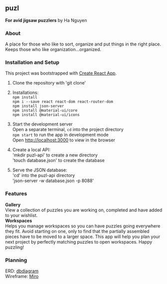 ## puzl
**For avid jigsaw puzzlers**
by Ha Nguyen

### About
A place for those who like to sort, organize and put things in the right place. Keeps those who like organization...organized.

### Installation and Setup
This project was bootstrapped with [Create React App](https://github.com/facebook/create-react-app).

1. Clone the repository with 'git clone'
1. Installations: <br />
`npm install` <br />
`npm i --save react react-dom react-router-dom` <br />
`npm install json-server` <br />
`npm install @material-ui/core` <br />
`npm install @material-ui/icons` <br />

1. Start the development server<br />
Open a separate terminal, `cd` into the project directory <br />
`npm start` to run the app in development mode <br />
Open [http://localhost:3000](http://localhost:3000) to view in the browser <br />

1. Create a local API: <br />
'mkdir puzl-api' to create a new directory <br />
'touch database.json' to create the database <br />

1. Serve the JSON database: <br />
'cd' into the puzl-api directory <br />
'json-server -w database.json -p 8088' <br />

### Features
**Gallery** <br />
View a collection of puzzles you are working on, completed and have added to your wishlist. <br />
**Workspaces** <br />
Helps you manage workspaces so you can have puzzles going everywhere they fit. Avoid starting on one, only to find that the partially assembled pieces have to be moved to a larger space. This app will help you plan your next project by perfectly matching puzzles to open workspaces. Happy puzzling! <br />

### Planning
ERD: [dbdiagram](https://res.cloudinary.com/djxxamywv/image/upload/v1607700885/github/dbdiagram_puzl_yd9pdu.png) <br />
Wireframe: [Miro](https://res.cloudinary.com/djxxamywv/image/upload/v1607650031/github/miro_puzl_z2ge6n.png) <br />
